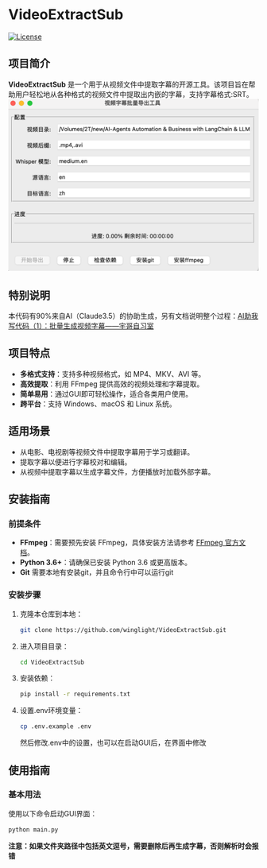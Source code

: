 # VideoExtractSub

[![License](https://img.shields.io/badge/license-MIT-blue.svg)](https://github.com/winglight/VideoExtractSub/blob/master/LICENSE)

## 项目简介

**VideoExtractSub** 是一个用于从视频文件中提取字幕的开源工具。该项目旨在帮助用户轻松地从各种格式的视频文件中提取出内嵌的字幕，支持字幕格式:SRT。
![软件截屏](./screenshot/screenshot.png)


## 特别说明

本代码有90%来自AI（Claude3.5）的协助生成，另有文档说明整个过程：[AI助我写代码（1）：批量生成视频字幕——宇哥自习室](https://www.broyustudio.com/2024/08/28/AI-Help-Video-Subtract-Srt.html)

## 项目特点

- **多格式支持**：支持多种视频格式，如 MP4、MKV、AVI 等。
- **高效提取**：利用 FFmpeg 提供高效的视频处理和字幕提取。
- **简单易用**：通过GUI即可轻松操作，适合各类用户使用。
- **跨平台**：支持 Windows、macOS 和 Linux 系统。

## 适用场景

- 从电影、电视剧等视频文件中提取字幕用于学习或翻译。
- 提取字幕以便进行字幕校对和编辑。
- 从视频中提取字幕以生成字幕文件，方便播放时加载外部字幕。

## 安装指南

### 前提条件

- **FFmpeg**：需要预先安装 FFmpeg，具体安装方法请参考 [FFmpeg 官方文档](https://ffmpeg.org/download.html)。
- **Python 3.6+**：请确保已安装 Python 3.6 或更高版本。
- **Git** 需要本地有安装git，并且命令行中可以运行git

### 安装步骤

1. 克隆本仓库到本地：
    ```bash
    git clone https://github.com/winglight/VideoExtractSub.git
    ```

2. 进入项目目录：
    ```bash
    cd VideoExtractSub
    ```

3. 安装依赖：
    ```bash
    pip install -r requirements.txt
    ```

4. 设置.env环境变量：
    ```bash
    cp .env.example .env
    ```
    然后修改.env中的设置，也可以在启动GUI后，在界面中修改

## 使用指南

### 基本用法

使用以下命令启动GUI界面：
```bash
python main.py
```

**注意：如果文件夹路径中包括英文逗号，需要删除后再生成字幕，否则解析时会报错**
